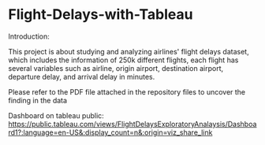 # Flight-Delays-with-Tableau
Introduction:

This project is about studying and analyzing airlines' flight delays dataset, which includes the
information of 250k different flights, each flight has several variables such as airline, origin
airport, destination airport, departure delay, and arrival delay in minutes.

Please refer to the PDF file attached in the repository files to uncover the finding in the data

Dashboard on tableau public: 
https://public.tableau.com/views/FlightDelaysExploratoryAnalaysis/Dashboard1?:language=en-US&:display_count=n&:origin=viz_share_link
